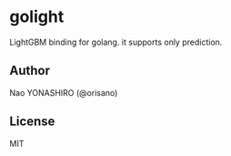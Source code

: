 # golight
LightGBM binding for golang. it supports only prediction.

## Author
Nao YONASHIRO (@orisano)

## License
MIT
